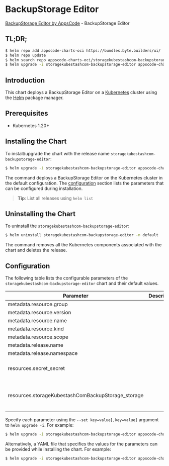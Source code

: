 # BackupStorage Editor

[BackupStorage Editor by AppsCode](https://byte.builders) - BackupStorage Editor

## TL;DR;

```bash
$ helm repo add appscode-charts-oci https://bundles.byte.builders/ui/
$ helm repo update
$ helm search repo appscode-charts-oci/storagekubestashcom-backupstorage-editor --version=v0.4.19
$ helm upgrade -i storagekubestashcom-backupstorage-editor appscode-charts-oci/storagekubestashcom-backupstorage-editor -n default --create-namespace --version=v0.4.19
```

## Introduction

This chart deploys a BackupStorage Editor on a [Kubernetes](http://kubernetes.io) cluster using the [Helm](https://helm.sh) package manager.

## Prerequisites

- Kubernetes 1.20+

## Installing the Chart

To install/upgrade the chart with the release name `storagekubestashcom-backupstorage-editor`:

```bash
$ helm upgrade -i storagekubestashcom-backupstorage-editor appscode-charts-oci/storagekubestashcom-backupstorage-editor -n default --create-namespace --version=v0.4.19
```

The command deploys a BackupStorage Editor on the Kubernetes cluster in the default configuration. The [configuration](#configuration) section lists the parameters that can be configured during installation.

> **Tip**: List all releases using `helm list`

## Uninstalling the Chart

To uninstall the `storagekubestashcom-backupstorage-editor`:

```bash
$ helm uninstall storagekubestashcom-backupstorage-editor -n default
```

The command removes all the Kubernetes components associated with the chart and deletes the release.

## Configuration

The following table lists the configurable parameters of the `storagekubestashcom-backupstorage-editor` chart and their default values.

|                     Parameter                      | Description |                                                                                                                                                                                                     Default                                                                                                                                                                                                     |
|----------------------------------------------------|-------------|-----------------------------------------------------------------------------------------------------------------------------------------------------------------------------------------------------------------------------------------------------------------------------------------------------------------------------------------------------------------------------------------------------------------|
| metadata.resource.group                            |             | <code>storage.kubestash.com</code>                                                                                                                                                                                                                                                                                                                                                                              |
| metadata.resource.version                          |             | <code>v1alpha1</code>                                                                                                                                                                                                                                                                                                                                                                                           |
| metadata.resource.name                             |             | <code>backupstorages</code>                                                                                                                                                                                                                                                                                                                                                                                     |
| metadata.resource.kind                             |             | <code>BackupStorage</code>                                                                                                                                                                                                                                                                                                                                                                                      |
| metadata.resource.scope                            |             | <code>Namespaced</code>                                                                                                                                                                                                                                                                                                                                                                                         |
| metadata.release.name                              |             | <code>RELEASE-NAME</code>                                                                                                                                                                                                                                                                                                                                                                                       |
| metadata.release.namespace                         |             | <code>default</code>                                                                                                                                                                                                                                                                                                                                                                                            |
| resources.secret_secret                            |             | <code>{"apiVersion":"v1","data":{"AWS_ACCESS_KEY_ID":"\u003cAWS Access Key ID\u003e","AWS_SECRET_ACCESS_KEY":"\u003cAWS Secret Access Key\u003e"},"kind":"Secret","metadata":{"name":"s3-secret","namespace":""},"type":"Opaque"}</code>                                                                                                                                                                        |
| resources.storageKubestashComBackupStorage_storage |             | <code>{"apiVersion":"storage.kubestash.com/v1alpha1","kind":"BackupStorage","metadata":{"name":"s3-storage","namespace":"demo"},"spec":{"default":true,"deletionPolicy":"WipeOut","storage":{"provider":"s3","s3":{"bucket":"kubestash-demo","endpoint":"s3.amazonaws.com","prefix":"/kubestash-backup","region":"us-west-1","secret":"s3-secret"}},"usagePolicy":{"allowedNamespaces":{"from":"All"}}}}</code> |


Specify each parameter using the `--set key=value[,key=value]` argument to `helm upgrade -i`. For example:

```bash
$ helm upgrade -i storagekubestashcom-backupstorage-editor appscode-charts-oci/storagekubestashcom-backupstorage-editor -n default --create-namespace --version=v0.4.19 --set metadata.resource.group=storage.kubestash.com
```

Alternatively, a YAML file that specifies the values for the parameters can be provided while
installing the chart. For example:

```bash
$ helm upgrade -i storagekubestashcom-backupstorage-editor appscode-charts-oci/storagekubestashcom-backupstorage-editor -n default --create-namespace --version=v0.4.19 --values values.yaml
```
